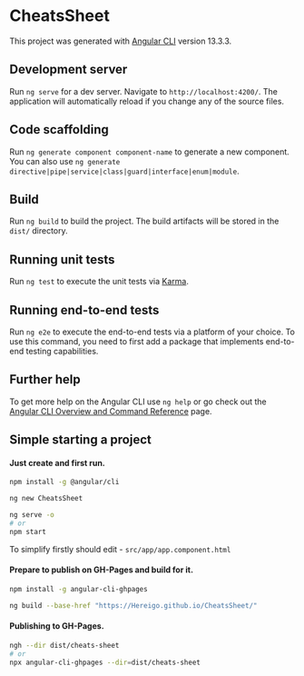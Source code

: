 # CheatsSheet

This project was generated with [Angular CLI](https://github.com/angular/angular-cli) version 13.3.3.

## Development server

Run `ng serve` for a dev server. Navigate to `http://localhost:4200/`. The application will automatically reload if you change any of the source files.

## Code scaffolding

Run `ng generate component component-name` to generate a new component. You can also use `ng generate directive|pipe|service|class|guard|interface|enum|module`.

## Build

Run `ng build` to build the project. The build artifacts will be stored in the `dist/` directory.

## Running unit tests

Run `ng test` to execute the unit tests via [Karma](https://karma-runner.github.io).

## Running end-to-end tests

Run `ng e2e` to execute the end-to-end tests via a platform of your choice. To use this command, you need to first add a package that implements end-to-end testing capabilities.

## Further help

To get more help on the Angular CLI use `ng help` or go check out the [Angular CLI Overview and Command Reference](https://angular.io/cli) page.

## Simple starting a project

#### Just create and first run.

```sh
npm install -g @angular/cli

ng new CheatsSheet

ng serve -o
# or
npm start
```

To simplify firstly should edit  - `src/app/app.component.html`

#### Prepare to publish on GH-Pages and build for it.

```sh
npm install -g angular-cli-ghpages

ng build --base-href "https://Hereigo.github.io/CheatsSheet/"
```

#### Publishing to GH-Pages.

```sh
ngh --dir dist/cheats-sheet
# or
npx angular-cli-ghpages --dir=dist/cheats-sheet
```
